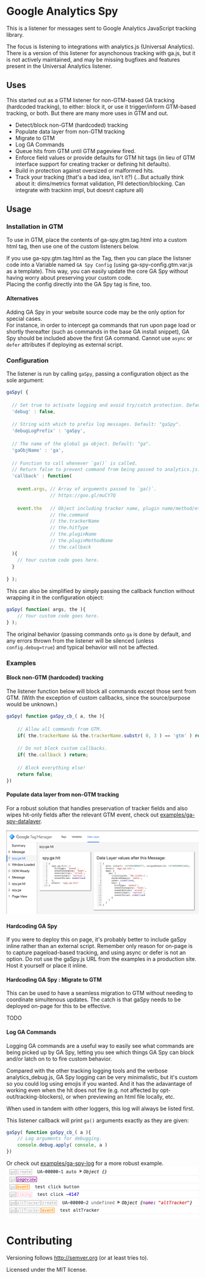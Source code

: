 # Google Analytics Spy

This is a listener for messages sent to Google Analytics JavaScript tracking library.

The focus is listening to integrations with analytics.js (Universal Analytics).
There is a version of this listener for asynchonous tracking with ga.js, but it is not actively maintained, 
and may be missing bugfixes and features present in the Universal Analytics listener.

## Uses

This started out as a GTM listener for non-GTM-based GA tracking (hardcoded tracking),
to either: block it, or use it trigger/inform GTM-based tracking, or both.
But there are many more uses in GTM and out.
- Detect/block non-GTM (hardcoded) tracking
- Populate data layer from non-GTM tracking
- Migrate to GTM
- Log GA Commands
- Queue hits from GTM until GTM pageview fired.
- Enforce field values or provide defaults for GTM hit tags (in lieu of GTM interface support for creating tracker or defining hit defaults).
- Build in protection against oversized or malformed hits.
- Track your tracking (that's a bad idea, isn't it?) (...But actually think about it: dims/metrics format validation, PII detection/blocking. Can integrate with trackinn impl, but doesnt capture all)


## Usage

### Installation in GTM

To use in GTM, place the contents of ga-spy.gtm.tag.html into a custom html tag,
then use one of the custom listeners below.

If you use ga-spy.gtm.tag.html as the Tag, then you can place the listsner code into
a Variable named `GA Spy Config` (using ga-spy-config.gtm.var.js as a template). 
This way, you can easily update the core GA Spy without having
worry about preserving your custom code.  
Placing the config directly into the GA Spy tag is fine, too.

#### Alternatives

Adding GA Spy in your website source code may be the only option for special cases.  
For instance, in order to intercept ga commands that run upon page load or 
shortly thereafter (such as commands in the base GA install snippet), 
GA Spy should be included above the first GA command. Cannot use `async` or `defer` 
attributes if deploying as external script.


### Configuration

The listener is run by calling `gaSpy`, passing a configuration object as the sole argument:

```javascript
gaSpy( {
  
  // Set true to activate logging and avoid try/catch protection. Default: false.
  'debug' : false,
  
  // String with which to prefix log messages. Default: "gaSpy".
  'debugLogPrefix' : 'gaSpy',
  
  // The name of the global ga object. Default: "ga".
  'gaObjName' : 'ga',
  
  // Function to call whenever `ga()` is called.
  // Return false to prevent command from being passed to analytics.js.
  'callback' : function( 
  
    event.args, // Array of arguments passed to `ga()`.
                // https://goo.gl/muCY7Q
    
    event.the   // Object including tracker name, plugin name/method/etc parsed from the command.
                // the.command
                // the.trackerName
                // the.hitType
                // the.pluginName
                // the.pluginMethodName
                // the.callback
  ){
  	// Your custom code goes here.
  }
  
} );
```

This can also be simplified by simply passing the callback function without wrapping it in the configuration object:

```javascript
gaSpy( function( args, the ){
  	// Your custom code goes here.
} );
```

The original behavior (passing commands onto `ga` is done by default, and any errors
thrown from the listener will be silenced (unless `config.debug=true`) and typical 
behavior will not be affected.


### Examples

#### Block non-GTM (hardcoded) tracking

The listener function below will block all commands except those sent from GTM.
(With the exception of custom callbacks, since the source/purpose would be unknown.)

```javascript
gaSpy( function gaSpy_cb_( a, the ){

	// Allow all commands from GTM.
	if( the.trackerName && the.trackerName.substr( 0, 3 ) == 'gtm' ) return;

	// Do not block custom callbacks.
	if( the.callback ) return;
	
	// Block everything else!
	return false;
})
```


#### Populate data layer from non-GTM tracking

For a robust solution that handles preservation of tracker fields and also wipes hit-only fields after the relevant GTM event, check out [examples/ga-spy-datalayer](examples/ga-spy-datalayer.preview.html).

![Screenshot: data layer model after hardcoded pageview and event](examples/ga-spy-datalayer.screenshot.png)



#### Hardcoding GA Spy

If you were to deploy this on page, it's probably better to include gaSpy inline rather than an external script.
Remember only reason for on-page is to capture pageload-based tracking, and using async or defer is not an option.
Do not use the gaSpy.js URL from the examples in a production site.  Host it yourself or place it inline.



#### Hardcoding GA Spy : Migrate to GTM

This can be used to have a seamless migration to GTM without needing to coordinate simultenous updates.
The catch is that gaSpy needs to be deployed on-page for this to be effective.

TODO


#### Log GA Commands

Logging GA commands are a useful way to easily see what commands are being 
picked up by GA Spy, letting you see which things GA Spy can block and/or latch 
on to to fire custom behavior.

Compared with the other tracking logging tools and the verbose analytics_debug.js, 
GA Spy logging can be very minimalistic, but it's custom so you could log using
emojis if you wanted. And it has the adavantage of working even when the
hit does not fire (e.g. not affected by opt-out/tracking-blockers), or 
when previewing an html file locally, etc.

When used in tandem with other loggers, this log will always be listed first.

This listener callback will print `ga()` arguments exactly as they are given:

```javascript
gaSpy( function gaSpy_cb_( a ){
	// Log arguments for debugging.
	console.debug.apply( console, a )
})
```

Or check out [examples/ga-spy-log](examples/ga-spy-log.html) for a more robust example.
![Screenshot: custom ga command console log](examples/ga-spy-log.screenshot.png)
    
    
# Contributing

Versioning follows http://semver.org (or at least tries to).

Licensed under the MIT license.


